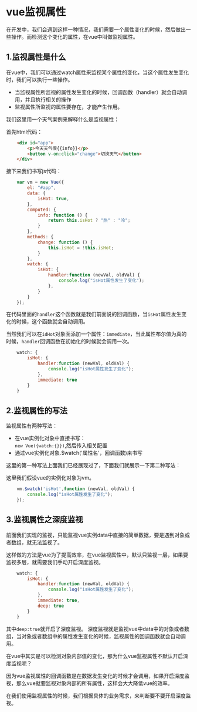 # vue监视属性

在开发中，我们会遇到这样一种情况，我们需要一个属性变化的时候，然后做出一些操作。而检测这个变化的属性，在vue中叫做监视属性。

## 1.监视属性是什么

在vue中，我们可以通过watch属性来监视某个属性的变化，当这个属性发生变化时，我们可以执行一些操作。

- 当监视属性所监视的属性发生变化的时候，回调函数（handler）就会自动调用，并且执行相关的操作
- 监视属性所监视的属性要存在，才能产生作用。

我们这里用一个天气案例来解释什么是监视属性：

首先html代码：

```html
    <div id="app">
        <p>今天天气很{{info}}</p>
        <button v-on:click="change">切换天气</button>
    </div>
```

接下来我们书写js代码：

```js
    var vm = new Vue({
        el: "#app",
        data: {
            isHot: true,
        },
        computed: {
            info: function () {
                return this.isHot ? "热" : "冷";
            }
        },
        methods: {
            change: function () {
                this.isHot = !this.isHot;
            }
        },
        watch: {
            isHot: {
                handler:function (newVal, oldVal) {
                    console.log("isHot属性发生了变化");
                },
            }
        }
    });
```

在代码里面的`handler`这个函数就是我们前面说的回调函数，当`isHot`属性发生变化的时候，这个函数就会自动调用。

当然我们可以在`idHot`对象面添加一个属性：`immediate`，当此属性布尔值为真的时候，`handler`回调函数在初始化的时候就会调用一次。

```js
    watch: {
        isHot: {
            handler:function (newVal, oldVal) {
                console.log("isHot属性发生了变化");
            },
            immediate: true
        }
    }
```

## 2.监视属性的写法

监视属性有两种写法：

- 在vue实例化对象中直接书写：  
  `new Vue({watch:{}})`,然后传入相关配置
- 通过vue实例化对象.$watch('属性名'，回调函数)来书写

这里的第一种写法上面我们已经展现过了，下面我们就展示一下第二种写法：

这里我们假设vue的实例化对象为vm。

```js
    vm.$watch('isHot',function (newVal, oldVal) {
        console.log("isHot属性发生了变化");
    });
```

## 3.监视属性之深度监视

前面我们实现的监视，只能监视vue实例data中直接的简单数据，要是遇到对象或者数组，就无法监视了。

这样做的方法是vue为了提高效率，在vue监视属性中，默认只监视一层，如果要监视多层，就需要我们手动开启深度监视。

```js
    watch: {
        isHot: {
            handler:function (newVal, oldVal) {
                console.log("isHot属性发生了变化");
            },
            immediate: true,
            deep: true
        }
    }
```

其中`deep:true`就开启了深度监视。
深度监视就是监视vue中data中的对象或者数组，当对象或者数组中的属性发生变化的时候，监视属性的回调函数就会自动调用。

在vue中其实是可以检测对象内部值的变化，那为什么vue监视属性不默认开启深度监视呢？

因为vue监视属性的回调函数是在数据发生变化的时候才会调用，如果开启深度监视，那么vue就要监视对象内部的所有属性，这样会大大降低vue的效率。

在我们使用监视属性的时候，我们根据具体的业务需求，来判断要不要开启深度监视。